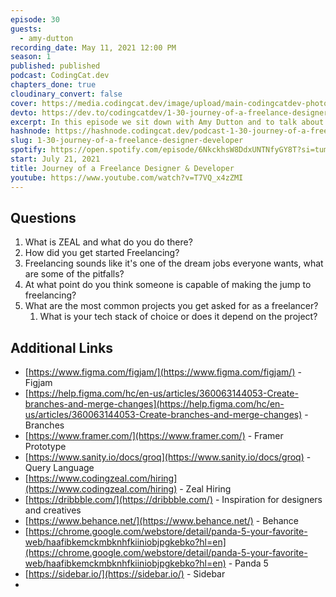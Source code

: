 ```yaml
---
episode: 30
guests:
  - amy-dutton
recording_date: May 11, 2021 12:00 PM
season: 1
published: published
podcast: CodingCat.dev
chapters_done: true
cloudinary_convert: false
cover: https://media.codingcat.dev/image/upload/main-codingcatdev-photo/vbex1zxomeoo0wjzyhhr.png
devto: https://dev.to/codingcatdev/1-30-journey-of-a-freelance-designer-developer-3a4p
excerpt: In this episode we sit down with Amy Dutton and to talk about freelancing and what it takes to be a designer and developer. We also talk about working for Zeal and making her awesome channel Self Teach Me.
hashnode: https://hashnode.codingcat.dev/podcast-1-30-journey-of-a-freelance-designer-developer
slug: 1-30-journey-of-a-freelance-designer-developer
spotify: https://open.spotify.com/episode/6NkckhsW8DdxUNTNfyGY8T?si=tumVwEApThKlYEZhn8WwCg
start: July 21, 2021
title: Journey of a Freelance Designer & Developer
youtube: https://www.youtube.com/watch?v=T7VQ_x4zZMI
---
```


## Questions

1. What is ZEAL and what do you do there?
2. How did you get started Freelancing?
3. Freelancing sounds like it's one of the dream jobs everyone wants, what are some of the pitfalls?
4. At what point do you think someone is capable of making the jump to freelancing?
5. What are the most common projects you get asked for as a freelancer?
   1. What is your tech stack of choice or does it depend on the project?

## Additional Links

- [https://www.figma.com/figjam/](https://www.figma.com/figjam/) - Figjam
- [https://help.figma.com/hc/en-us/articles/360063144053-Create-branches-and-merge-changes](https://help.figma.com/hc/en-us/articles/360063144053-Create-branches-and-merge-changes) - Branches
- [https://www.framer.com/](https://www.framer.com/) - Framer Prototype
- [https://www.sanity.io/docs/groq](https://www.sanity.io/docs/groq) - Query Language
- [https://www.codingzeal.com/hiring](https://www.codingzeal.com/hiring) - Zeal Hiring
- [https://dribbble.com/](https://dribbble.com/) - Inspiration for designers and creatives
- [https://www.behance.net/](https://www.behance.net/) - Behance
- [https://chrome.google.com/webstore/detail/panda-5-your-favorite-web/haafibkemckmbknhfkiiniobjpgkebko?hl=en](https://chrome.google.com/webstore/detail/panda-5-your-favorite-web/haafibkemckmbknhfkiiniobjpgkebko?hl=en) - Panda 5
- [https://sidebar.io/](https://sidebar.io/) - Sidebar
-
